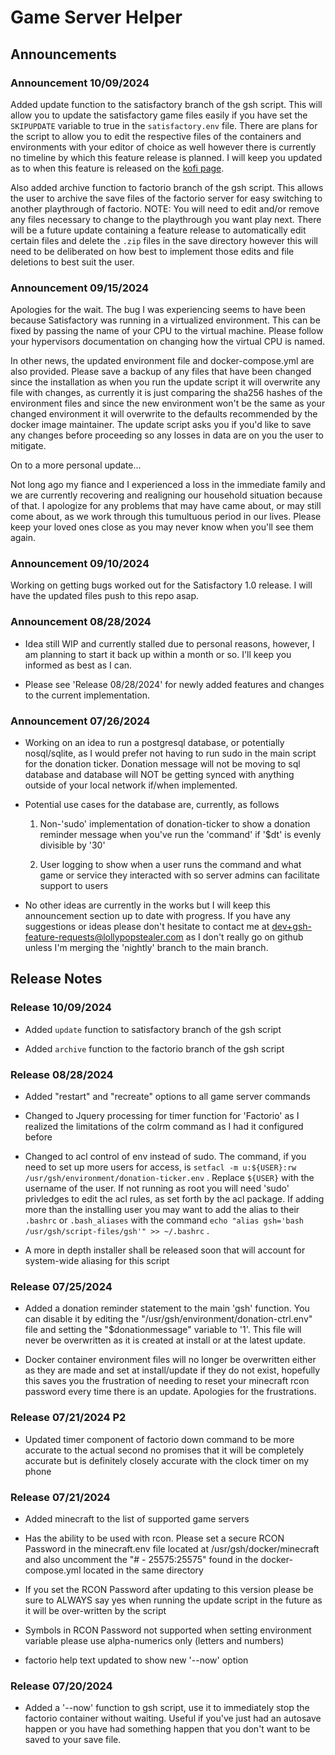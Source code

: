 # Game Server Helper

## Announcements

### Announcement 10/09/2024

Added update function to the satisfactory branch of the gsh script. This will allow you to update the satisfactory game files easily if you have set the `SKIPUPDATE` variable to true in the `satisfactory.env` file. There are plans for the script to allow you to edit the respective files of the containers and environments with your editor of choice as well however there is currently no timeline by which this feature release is planned. I will keep you updated as to when this feature is released on the [kofi page](https://ko-fi.com/lollypopstealer).

Also added archive function to factorio branch of the gsh script. This allows the user to archive the save files of the factorio server for easy switching to another playthrough of factorio. NOTE: You will need to edit and/or remove any files necessary to change to the playthrough you want play next. There will be a future update containing a feature release to automatically edit certain files and delete the `.zip` files in the save directory however this will need to be deliberated on how best to implement those edits and file deletions to best suit the user.

### Announcement 09/15/2024

Apologies for the wait. The bug I was experiencing seems to have been because Satisfactory was running in a virtualized environment. This can be fixed by passing the name of your CPU to the virtual machine. Please follow your hypervisors documentation on changing how the virtual CPU is named.

In other news, the updated environment file and docker-compose.yml are also provided. Please save a backup of any files that have been changed since the installation as when you run the update script it will overwrite any file with changes, as currently it is just comparing the sha256 hashes of the environment files and since the new environment won't be the same as your changed environment it will overwrite to the defaults recommended by the docker image maintainer. The update script asks you if you'd like to save any changes before proceeding so any losses in data are on you the user to mitigate.

On to a more personal update...

Not long ago my fiance and I experienced a loss in the immediate family and we are currently recovering and realigning our household situation because of that. I apologize for any problems that may have came about, or may still come about, as we work through this tumultuous period in our lives. Please keep your loved ones close as you may never know when you'll see them again.

### Announcement 09/10/2024

Working on getting bugs worked out for the Satisfactory 1.0 release. I will have the updated files push to this repo asap.

### Announcement 08/28/2024

- Idea still WIP and currently stalled due to personal reasons, however, I am planning to start it back up within a month or so. I'll keep you informed as best as I can.

- Please see 'Release 08/28/2024' for newly added features and changes to the current implementation.

### Announcement 07/26/2024

- Working on an idea to run a postgresql database, or potentially nosql/sqlite, as I would prefer not having to run sudo in the main script for the donation ticker. Donation message will not be moving to sql database and database will NOT be getting synced with anything outside of your local network if/when implemented.

- Potential use cases for the database are, currently, as follows

    1. Non-'sudo' implementation of donation-ticker to show a donation reminder message when you've run the 'command' if '$dt' is evenly divisible by '30'

    1. User logging to show when a user runs the command and what game or service they interacted with so server admins can facilitate support to users

- No other ideas are currently in the works but I will keep this announcement section up to date with progress. If you have any suggestions or ideas please don't hesitate to contact me at dev+gsh-feature-requests@lollypopstealer.com as I don't really go on github unless I'm merging the 'nightly' branch to the main branch.

## Release Notes

### Release 10/09/2024

- Added `update` function to satisfactory branch of the gsh script

- Added `archive` function to the factorio branch of the gsh script

### Release 08/28/2024

- Added "restart" and "recreate" options to all game server commands

- Changed to Jquery processing for timer function for 'Factorio' as I realized the limitations of the colrm command as I had it configured before

- Changed to acl control of env instead of sudo. The command, if you need to set up more users for access, is `setfacl -m u:${USER}:rw /usr/gsh/environment/donation-ticker.env` . Replace `${USER}` with the username of the user. If not running as root you will need 'sudo' privledges to edit the acl rules, as set forth by the acl package. If adding more than the installing user you may want to add the alias to their `.bashrc` or `.bash_aliases` with the command `echo "alias gsh='bash /usr/gsh/script-files/gsh'" >> ~/.bashrc` .

- A more in depth installer shall be released soon that will account for system-wide aliasing for this script

### Release 07/25/2024

- Added a donation reminder statement to the main 'gsh' function. You can disable it by editing the "/usr/gsh/environment/donation-ctrl.env" file and setting the "$donationmessage" variable to '1'. This file will never be overwritten as it is created at install or at the latest update.

- Docker container environment files will no longer be overwritten either as they are made and set at install/update if they do not exist, hopefully this saves you the frustration of needing to reset your minecraft rcon password every time there is an update. Apologies for the frustrations.

### Release 07/21/2024 P2

- Updated timer component of factorio down command to be more accurate to the actual second no promises that it will be completely accurate but is definitely closely accurate with the clock timer on my phone

### Release 07/21/2024

- Added minecraft to the list of supported game servers

- Has the ability to be used with rcon. Please set a secure RCON Password in the minecraft.env file located at /usr/gsh/docker/minecraft and also uncomment the "# - 25575:25575" found in the docker-compose.yml located in the same directory

- If you set the RCON Password after updating to this version please be sure to ALWAYS say yes when running the update script in the future as it will be over-written by the script

- Symbols in RCON Password not supported when setting environment variable please use alpha-numerics only (letters and numbers)

- factorio help text updated to show new '--now' option

### Release 07/20/2024

- Added a '--now' function to gsh script, use it to immediately stop the factorio container without waiting. Useful if you've just had an autosave happen or you have had something happen that you don't want to be saved to your save file.